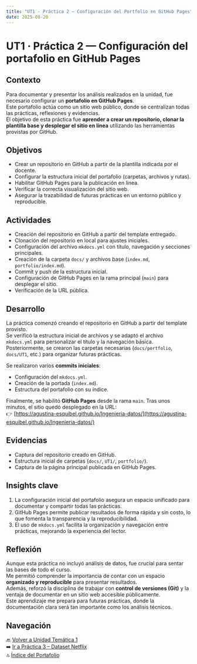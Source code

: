 ```yaml
---
title: "UT1 · Práctica 2 — Configuración del Portfolio en GitHub Pages"
date: 2025-08-20
---
```


# UT1 · Práctica 2 — Configuración del portafolio en GitHub Pages

## Contexto
Para documentar y presentar los análisis realizados en la unidad, fue necesario configurar un **portafolio en GitHub Pages**.  
Este portafolio actúa como un sitio web público, donde se centralizan todas las prácticas, reflexiones y evidencias.  
El objetivo de esta práctica fue **aprender a crear un repositorio, clonar la plantilla base y desplegar el sitio en línea** utilizando las herramientas provistas por GitHub.

## Objetivos
- Crear un repositorio en GitHub a partir de la plantilla indicada por el docente.  
- Configurar la estructura inicial del portafolio (carpetas, archivos y rutas).  
- Habilitar GitHub Pages para la publicación en línea.  
- Verificar la correcta visualización del sitio web.  
- Asegurar la trazabilidad de futuras prácticas en un entorno público y reproducible.  

## Actividades
- Creación del repositorio en GitHub a partir del template entregado.  
- Clonación del repositorio en local para ajustes iniciales.  
- Configuración del archivo `mkdocs.yml` con título, navegación y secciones principales.  
- Creación de la carpeta `docs/` y archivos base (`index.md`, `portfolio/index.md`).  
- Commit y push de la estructura inicial.  
- Configuración de GitHub Pages en la rama principal (`main`) para desplegar el sitio.  
- Verificación de la URL pública.  

## Desarrollo
La práctica comenzó creando el repositorio en GitHub a partir del template provisto.  
Se verificó la estructura inicial de archivos y se adaptó el archivo `mkdocs.yml` para personalizar el título y la navegación básica.  
Posteriormente, se crearon las carpetas necesarias (`docs/portfolio`, `docs/UT1`, etc.) para organizar futuras prácticas.  

Se realizaron varios **commits iniciales**:  
- Configuración del `mkdocs.yml`.  
- Creación de la portada (`index.md`).  
- Estructura del portafolio con su índice.  

Finalmente, se habilitó **GitHub Pages** desde la rama `main`. Tras unos minutos, el sitio quedó desplegado en la URL:  
👉 [https://agustina-esquibel.github.io/Ingenieria-datos/](https://agustina-esquibel.github.io/Ingenieria-datos/)

## Evidencias
- Captura del repositorio creado en GitHub.  
- Estructura inicial de carpetas (`docs/`, `UT1/`, `portfolio/`).  
- Captura de la página principal publicada en GitHub Pages.  

## Insights clave
1. La configuración inicial del portafolio asegura un espacio unificado para documentar y compartir todas las prácticas.  
2. GitHub Pages permite publicar resultados de forma rápida y sin costo, lo que fomenta la transparencia y la reproducibilidad.  
3. El uso de `mkdocs.yml` facilita la organización y navegación entre prácticas, mejorando la experiencia del lector.  

## Reflexión
Aunque esta práctica no incluyó análisis de datos, fue crucial para sentar las bases de todo el curso.  
Me permitió comprender la importancia de contar con un espacio **organizado y reproducible** para presentar resultados.  
Además, reforzó la disciplina de trabajar con **control de versiones (Git)** y la ventaja de documentar en un sitio web accesible públicamente.  
Este aprendizaje me prepara para futuras prácticas, donde la documentación clara será tan importante como los análisis técnicos.  

## Navegación
🔙 [Volver a Unidad Temática 1](../main.md)  
➡️ [Ir a Práctica 3 – Dataset Netflix](../practica3/main3.md)  
🔝 [Índice del Portafolio](../../portfolio/index.md)  
